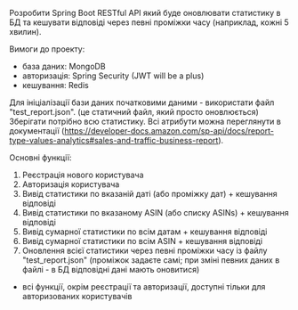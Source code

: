 Розробити Spring Boot RESTful API який буде оновлювати статистику в БД та кешувати відповіді через певні проміжки часу (наприклад, кожні 5 хвилин).

Вимоги до проекту:
- база даних: MongoDB
- авторизація: Spring Security (JWT will be a plus)
- кешування: Redis

Для ініціалізації бази даних початковими даними - використати файл "test_report.json". (це статичний файл, який просто оновлюється)
Зберігати потрібно всю статистику.
Всі атрибути можна переглянути в документації (https://developer-docs.amazon.com/sp-api/docs/report-type-values-analytics#sales-and-traffic-business-report).

Основні функції:
1) Реєстрація нового користувача
2) Авторизація користувача
3) Вивід статистики по вказаній даті (або проміжку дат) + кешування відповіді
4) Вивід статистики по вказаному ASIN (або списку ASINs) + кешування відповіді
5) Вивід сумарної статистики по всім датам + кешування відповіді
6) Вивід сумарної статистики по всім ASIN + кешування відповіді
7) Оновлення всієї статистики через певні проміжки часу із файлу "test_report.json" (проміжок задаєте самі; при зміні певних даних в файлі - в БД відповідні дані мають оновитися)

* всі функції, окрім реєстрації та авторизації, доступні тільки для авторизованих користувачів
